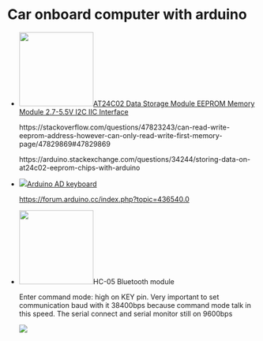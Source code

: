 # Car onboard computer with arduino



<p>
  <ul>
    <li>
  <img src="https://i.ibb.co/f1jsPtN/s-l500.jpg" width="150px"><a href="https://www.ebay.com/itm/AT24C02-Data-Storage-Module-EEPROM-Memory-Module-2-7-5-5V-I2C-IIC-Interface/232487881849?ssPageName=STRK%3AMEBIDX%3AIT&_trksid=p2057872.m2749.l2649">AT24C02 Data Storage Module EEPROM Memory Module 2.7-5.5V I2C IIC Interface</a><br/>
      <p>https://stackoverflow.com/questions/47823243/can-read-write-eeprom-address-however-can-only-read-write-first-memory-page/47829869#47829869</p>
      <p>
      https://arduino.stackexchange.com/questions/34244/storing-data-on-at24c02-eeprom-chips-with-arduino
      </p>
    </li>
<li><img src="https://i.ibb.co/9Ts5Mb0/p.jpg" ><a href="https://www.ebay.com/itm/Keyes-Electronic-Block-AD-Analog-Keyboard-Keypad-Module-for-Arduino/123719143889?ssPageName=STRK%3AMEBIDX%3AIT&_trksid=p2057872.m2749.l2649">Arduino AD keyboard</a><br />
  
  
  https://forum.arduino.cc/index.php?topic=436540.0</li>
  <li>
    <p><a href="https://i.ibb.co/9yT680Q/s-l1600.jpg" target="_blank"><img src="https://i.ibb.co/9yT680Q/s-l1600.jpg" width="150"></a>HC-05 Bluetooth module</p>
    <p>Enter command mode: high on KEY pin. Very important to set communication baud with it 38400bps because command mode talk in this speed. The serial connect and serial monitor still on 9600bps</p>
<p><img src="https://i.ibb.co/74qpCJR/Bluetooth-HC-05-with-Arduino-bb.png"></p>
  </li>
</ul>
    </p>
